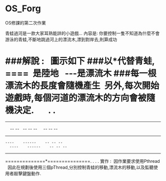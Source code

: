 # OS_Forg
OS修課的第二次作業

青蛙過河是一款大家耳熟能詳的小遊戲...
內容是: 你要控制一隻不知道為什麼不會游泳的青蛙,不斷地跳過河上的漂流木,漂到對岸去,則算成功


###解說 :   圖示如下
###以*代替青蛙, ====  是陸地    ---是漂流木
###每一根漂流木的長度會隨機產生  另外,每次開始遊戲時,每個河道的漂流木的方向會被隨機決定.      
.
.
===============================
   -- --      - -- -- -      - -- -- -
     -- --    -- -- --      -- -- --
  - -- -    - -- -- -    -- -- --
    ----    ------    -- -- --
      ----    ------    -- -- --
 -- --    -- -- --    -- -- --
==============*===============.
.
.
.
實作 :  因作業要求使用Pthread   
因此在規劃後使用三個pThread,分別控制青蛙的移動,漂流木的移動,以及監聽使用者敲擊鍵盤動作.

